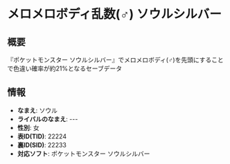 # メロメロボディ乱数(♂) ソウルシルバー

## 概要

『ポケットモンスター ソウルシルバー』でメロメロボディ(♂)を先頭にすることで色違い確率が約21%となるセーブデータ

## 情報

- **なまえ**: ソウル
- **ライバルのなまえ**: ---
- **性別**: 女
- **表ID(TID)**: 22224
- **裏ID(SID)**: 22233
- **対応ソフト**: ポケットモンスター ソウルシルバー
